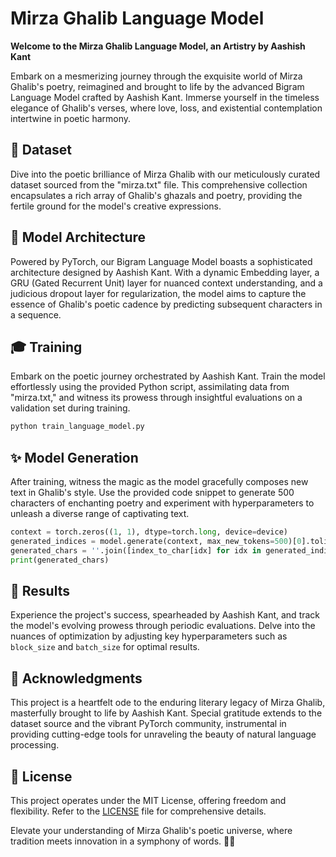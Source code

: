 # Mirza Ghalib Language Model

**Welcome to the Mirza Ghalib Language Model, an Artistry by Aashish Kant**

Embark on a mesmerizing journey through the exquisite world of Mirza Ghalib's poetry, reimagined and brought to life by the advanced Bigram Language Model crafted by Aashish Kant. Immerse yourself in the timeless elegance of Ghalib's verses, where love, loss, and existential contemplation intertwine in poetic harmony.

## 📜 Dataset

Dive into the poetic brilliance of Mirza Ghalib with our meticulously curated dataset sourced from the "mirza.txt" file. This comprehensive collection encapsulates a rich array of Ghalib's ghazals and poetry, providing the fertile ground for the model's creative expressions.

## 🚀 Model Architecture

Powered by PyTorch, our Bigram Language Model boasts a sophisticated architecture designed by Aashish Kant. With a dynamic Embedding layer, a GRU (Gated Recurrent Unit) layer for nuanced context understanding, and a judicious dropout layer for regularization, the model aims to capture the essence of Ghalib's poetic cadence by predicting subsequent characters in a sequence.

## 🎓 Training

Embark on the poetic journey orchestrated by Aashish Kant. Train the model effortlessly using the provided Python script, assimilating data from "mirza.txt," and witness its prowess through insightful evaluations on a validation set during training.

```bash
python train_language_model.py
```

## ✨ Model Generation

After training, witness the magic as the model gracefully composes new text in Ghalib's style. Use the provided code snippet to generate 500 characters of enchanting poetry and experiment with hyperparameters to unleash a diverse range of captivating text.

```python
context = torch.zeros((1, 1), dtype=torch.long, device=device)
generated_indices = model.generate(context, max_new_tokens=500)[0].tolist()
generated_chars = ''.join([index_to_char[idx] for idx in generated_indices])
print(generated_chars)
```

## 🌟 Results

Experience the project's success, spearheaded by Aashish Kant, and track the model's evolving prowess through periodic evaluations. Delve into the nuances of optimization by adjusting key hyperparameters such as `block_size` and `batch_size` for optimal results.

## 🙏 Acknowledgments

This project is a heartfelt ode to the enduring literary legacy of Mirza Ghalib, masterfully brought to life by Aashish Kant. Special gratitude extends to the dataset source and the vibrant PyTorch community, instrumental in providing cutting-edge tools for unraveling the beauty of natural language processing.

## 📝 License

This project operates under the MIT License, offering freedom and flexibility. Refer to the [LICENSE](LICENSE) file for comprehensive details.

Elevate your understanding of Mirza Ghalib's poetic universe, where tradition meets innovation in a symphony of words. 🌌✨
